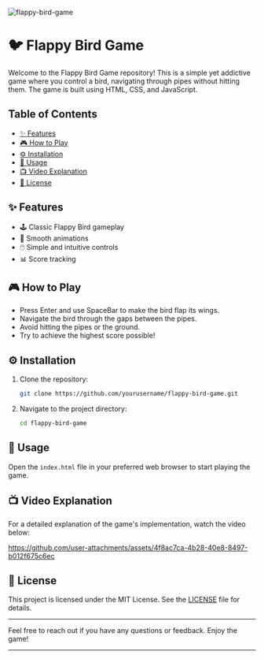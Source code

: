 ![flappy-bird-game](https://socialify.git.ci/harivarshney/flappy-bird-game/image?font=Bitter&language=1&name=1&owner=1&pattern=Brick%20Wall&stargazers=1&theme=Dark)

# 🐦 Flappy Bird Game

Welcome to the Flappy Bird Game repository! This is a simple yet addictive game where you control a bird, navigating through pipes without hitting them. The game is built using HTML, CSS, and JavaScript.

## Table of Contents

- [✨ Features](#-features)
- [🎮 How to Play](#-how-to-play)
- [⚙️ Installation](#️-installation)
- [📂 Usage](#-usage)
- [📺 Video Explanation](#-video-explanation)
- [📜 License](#-license)

## ✨ Features

- 🕹️ Classic Flappy Bird gameplay
- 🎨 Smooth animations
- 🖱️ Simple and intuitive controls
- 📊 Score tracking

## 🎮 How to Play

- Press Enter and use SpaceBar to make the bird flap its wings.
- Navigate the bird through the gaps between the pipes.
- Avoid hitting the pipes or the ground.
- Try to achieve the highest score possible!

## ⚙️ Installation

1. Clone the repository:
   ```bash
   git clone https://github.com/yourusername/flappy-bird-game.git
   ```
2. Navigate to the project directory:
   ```bash
   cd flappy-bird-game
   ```

## 📂 Usage

Open the `index.html` file in your preferred web browser to start playing the game.

## 📺 Video Explanation

For a detailed explanation of the game's implementation, watch the video below:

https://github.com/user-attachments/assets/4f8ac7ca-4b28-40e8-8497-b012f675c6ec

## 📜 License

This project is licensed under the MIT License. See the [LICENSE](LICENSE) file for details.

---

Feel free to reach out if you have any questions or feedback. Enjoy the game!

---
